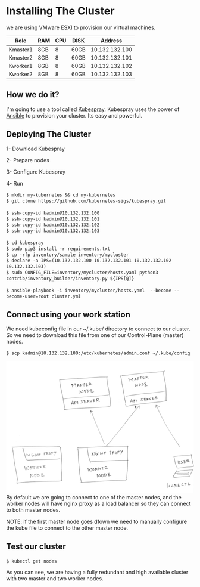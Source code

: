 # Installing The Cluster

we are using VMware ESXI to provision our virtual machines.

|Role|RAM|CPU|DISK|Address|
|----|---|---|----|-------|
|Kmaster1|8GB|8|60GB|10.132.132.100|
|Kmaster2|8GB|8|60GB|10.132.132.101|
|Kworker1|8GB|8|60GB|10.132.132.102|
|Kworker2|8GB|8|60GB|10.132.132.103|

## How we do it?
I'm going to use a tool called [Kubespray](https://github.com/kubernetes-sigs/kubespray). Kubespray uses the power of [Ansible](https://www.ansible.com/) to provision your cluster.
Its easy and powerful.

## Deploying The Cluster
1- Download Kubespray

2- Prepare nodes

3- Configure Kubespray

4- Run


```
$ mkdir my-kubernetes && cd my-kubernetes
$ git clone https://github.com/kubernetes-sigs/kubespray.git

$ ssh-copy-id kadmin@10.132.132.100
$ ssh-copy-id kadmin@10.132.132.101
$ ssh-copy-id kadmin@10.132.132.102
$ ssh-copy-id kadmin@10.132.132.103

$ cd kubespray
$ sudo pip3 install -r requirements.txt
$ cp -rfp inventory/sample inventory/mycluster
$ declare -a IPS=(10.132.132.100 10.132.132.101 10.132.132.102 10.132.132.103)
$ sudo CONFIG_FILE=inventory/mycluster/hosts.yaml python3 contrib/inventory_builder/inventory.py ${IPS[@]}

$ ansible-playbook -i inventory/mycluster/hosts.yaml  --become --become-user=root cluster.yml
```
## Connect using your work station
We need kubeconfig file in our ~/.kube/ directory to connect to our cluster.
So we need to download this file from one of our Control-Plane (master) nodes.

```
$ scp kadmin@10.132.132.100:/etc/kubernetes/admin.conf ~/.kube/config
```
<img src='vlcsnap-2022-04-21-14h10m24s271.png'>
By default we are going to connect to one of the master nodes, and the worker nodes will have nginx proxy as a load balancer so they can connect to both master nodes.

NOTE: if the first master node goes dfown we need to manually configure the kube file to connect to the other master node.
## Test our cluster

```
$ kubectl get nodes
```
As you can see, we are having a fully redundant and high available cluster with two master and two worker nodes.
